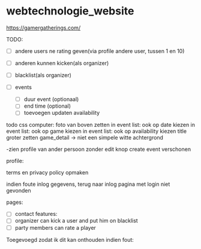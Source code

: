 # webtechnologie_website
https://gamergatherings.com/

TODO:
- [ ] andere users ne rating geven(via profile andere user, tussen 1 en 10)
- [ ] anderen kunnen kicken(als organizer)
- [ ] blacklist(als organizer)

- [ ] events
   - [ ] duur event (optionaal)
   - [ ] end time (optional)
   - [ ] toevoegen updaten availability

todo css
computer:
foto van boven zetten
in event list: ook op date kiezen
in event list: ook op game kiezen
in event list: ook op availability kiezen
title groter zetten
game_detail -> niet een simpele witte achtergrond

-zien profile van ander persoon zonder edit knop
create event verschonen

profile:

terms en privacy policy opmaken

indien foute inlog gegevens, terug naar inlog pagina met login niet gevonden

pages:
- [ ] contact
features:
- [ ] organizer can kick a user and put him on blacklist
- [ ] party members can rate a player

Toegevoegd zodat ik dit kan onthouden indien fout:
